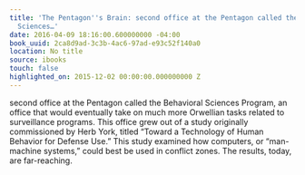 ```yaml
---
title: 'The Pentagon''s Brain: second office at the Pentagon called the Behavioral
  Sciences…'
date: 2016-04-09 18:16:00.600000000 -04:00
book_uuid: 2ca8d9ad-3c3b-4ac6-97ad-e93c52f140a0
location: No title
source: ibooks
touch: false
highlighted_on: 2015-12-02 00:00:00.000000000 Z
---
```


second office at the Pentagon called the Behavioral Sciences Program, an office that would eventually take on much more Orwellian tasks related to surveillance programs. This office grew out of a study originally commissioned by Herb York, titled “Toward a Technology of Human Behavior for Defense Use.” This study examined how computers, or “man-machine systems,” could best be used in conflict zones. The results, today, are far-reaching.